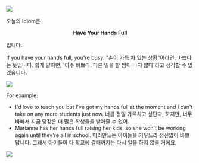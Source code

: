 ![](https://steemitimages.com/0x0/https://steemitimages.com/0x0/https://steemitimages.com/DQmXuu2Skv5DF1W5ePrmQ9caKHKDyN6xC4XjddHqKcknbgy/Idiom%20of%20the%20day-min.png)

오늘의 Idiom은

<center><b>Have Your Hands Full</b></center>

입니다. 

If you have your hands full, you're busy.
"손이 가득 차 있는 상황"이라면, 바쁘다는 뜻입니다. 쉽게 말하면, '아주 바쁘다. 다른 일을 할 짬이 나지 않다'라고 생각할 수 있겠습니다.

![](https://steemitimages.com/DQmdXA1rcK2uVCut22HHWGgaiBCa6Ra9BAUr67hVZTPrKfT/image.png)

For example:
- I'd love to teach you but I've got my hands full at the moment and I can't take on any more students just now.
너를 정말 가르치고 싶단다, 하지만, 너무 바빠서 지금 당장은 더 많은 학생들을 받아줄 수 없어.
- Marianne has her hands full raising her kids, so she won't be working again until they're all in school.
마리안느는 아이들을 키우느라 정신없이 바쁘답니다. 그래서 아이들이 다 학교에 갈때까지는 다시 일을 하지 않을 거에요.

![](https://img1.steemit.com/480x0/https://steemitimages.com/DQmUdNLJKzrFrZNgsc1c5UkZWHkTwPZj8KXApQcs6deGDK5/follow%20image-min.png)